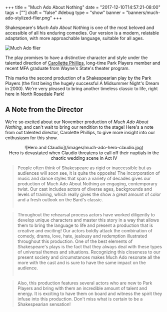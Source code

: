 +++
title = "Much Ado About Nothing"
date = "2017-12-10T14:57:21-08:00"
tags = [""]
draft = "false" #debug
type = "show"
banner = "banners/much-ado-stylized-flier.png"
+++

<!--Add details about the show below.-->
Shakespeare's *Much Ado About Nothing* is one of the most beloved and accessible of all his enduring comedies. Our version is a modern, relatable adaptation, with more approachable language, suitable for all ages.

![Much Ado flier](/images/much-ado-flier.jpg)

The play promises to have a distinctive character and style under the talented direction of [Carollette Phillips](http://www.carollette.com/), long-time Park Players member and recent MFA graduate from Wayne's State's theater program.

This marks the second production of a Shakespearian play by the Park Players (the first being the hugely successful A Midsummer Night's Dream in 2000). We're very pleased to bring another timeless classic to life, right here in North Rosedale Park!

## A Note from the Director
We're so excited about our November production of *Much Ado About Nothing*, and can't wait to bring our rendition to the stage! Here's a note from out talented director, Carolette Phillips, to give more insight into our enthusiasm for this show.

<center>
![Hero and Claudio](/images/much-ado-hero-claudio.jpg)<br>
Hero is devastated when Claudio threatens to call off their nuptials in the chaotic wedding scene in Act IV
</center>


> People often think of Shakespeare as rigid or inaccessible but as audiences will soon see, it is quite the opposite! The incorporation of music and dance styles that span a variety of decades gives our production of Much Ado About Nothing an engaging, contemporary twist. Our cast includes actors of diverse ages, backgrounds and levels of training, which really gives the show a great amount of color and a fresh outlook on the Bard's classic.<br><br>

> Throughout the rehearsal process actors have worked diligently to develop unique characters and master this story in a way that allows them to bring the language to life and present a production that is creative and exciting! Our actors boldly attack the combination of comedy, drama, love, hate, jealousy and redemption illustrated throughout this production. One of the best elements of Shakespeare's plays is the fact that they always deal with these types of universal themes and situations. Recognizing this closeness to our present society and circumstances makes Much Ado resonate all the more with the cast and is sure to have the same impact on the audience.<br><br>

> Also, this production features several actors who are new to Park Players and bring with them an incredible amount of talent and energy. It is exciting to have them on board and witness the spirit they infuse into this production. Don't miss what is certain to be a Shakespearian sensation!
